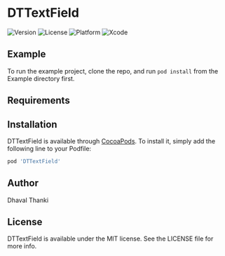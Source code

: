 # DTTextField

![Version](https://img.shields.io/badge/Version-0.1.0-green.svg)
![License](https://img.shields.io/github/license/mashape/apistatus.svg)
![Platform](https://img.shields.io/badge/Swift-3.0-orange.svg)
![Xcode](https://img.shields.io/badge/Xcode-8.0-blue.svg)

## Example

To run the example project, clone the repo, and run `pod install` from the Example directory first.

## Requirements

## Installation

DTTextField is available through [CocoaPods](http://cocoapods.org). To install
it, simply add the following line to your Podfile:

```ruby
pod 'DTTextField'
```

## Author

Dhaval Thanki

## License

DTTextField is available under the MIT license. See the LICENSE file for more info.
